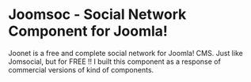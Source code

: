 # Joomsoc - Social Network Component for Joomla!

Joonet is a free and complete social network for Joomla! CMS. Just like Jomsocial, but for FREE !!
I built this component as a response of commercial versions of kind of components.
